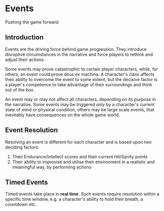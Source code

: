 # Events

Pushing the game forward

## Introduction

Events are the driving force behind game progression. They introduce disruptive circumstances in the narrative and force players to rethink and adjust their actions.

Some events may prove catastrophic to certain player characters, while, for others, an event could prove deus ex machina. A character's class affects their ability to overcome the event to some extent, but the decisive factor is a player's competence to take advantage of their surroundings and think out of the box.

An event may or may not affect all characters, depending on its purpose in the narrative. Some events may be triggered only by a character's current state of mind or physical condition, others may be large scale events, that inevitably have consequences on the whole game world.

## Event Resolution

Resolving an event is different for each character and is based upon two deciding factors:

1. Their Endurance/Intellect scores and their current Hit/Sanity points
2. Their ability to improvise and utilise their environment in a realistic and meaningful way, by performing actions

## Timed Events

Timed events take place in **real time**. Such events require resolution within a specific time window, e.g. a character's ability to hold their breath, a countdown etc.

